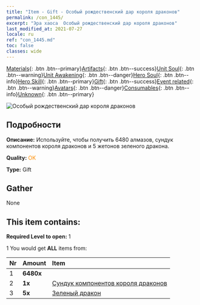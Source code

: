 ```yaml
---
title: "Item - Gift - Особый рождественский дар короля драконов"
permalink: /con_1445/
excerpt: "Эра хаоса  Особый рождественский дар короля драконов"
last_modified_at: 2021-07-27
locale: ru
ref: "con_1445.md"
toc: false
classes: wide
---
```

 [Materials](/ItemsRU/){: .btn .btn--primary}[Artifacts](/ItemsRU/Artifacts/){: .btn .btn--success}[Unit Soul](/ItemsRU/UnitSoul/){: .btn .btn--warning}[Unit Awakening](/ItemsRU/UnitAwakening/){: .btn .btn--danger}[Hero Soul](/ItemsRU/HeroSoul/){: .btn .btn--info}[Hero Skill](/ItemsRU/HeroSkill/){: .btn .btn--primary}[Gift](/ItemsRU/Gift/){: .btn .btn--success}[Event related](/ItemsRU/Events/){: .btn .btn--warning}[Avatars](/ItemsRU/Avatars/){: .btn .btn--danger}[Consumables](/ItemsRU/Consumables/){: .btn .btn--info}[Unknown](/ItemsRU/Unknown/){: .btn .btn--primary}

 ![Особый рождественский дар короля драконов](/images/t/i_907059.png)

## Подробности
 **Описание:** Используйте, чтобы получить 6480 алмазов, сундук компонентов короля драконов и 5 жетонов зеленого дракона.

 **Quality:** <span style="color: #FF8C00">OK</span>

 **Type:** Gift

## Gather

  None

## This item contains:

 **Required Level to open:** 1

 1 You would get **ALL** items  from:

  | Nr | Amount |     Item    |
  |:---|:-------|:------------|
  | 1 |  **6480x** | <i class="fas fa-gem"/> |  | 
  | 2 |  **1x** | [Сундук компонентов короля драконов](/ItemsRU/con_1348/) |  | 
  | 3 |  **5x** | [Зеленый дракон](/ItemsRU/unt_205/) |  | 
